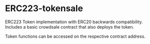 # ERC223-tokensale

ERC223 Token implementation with ERC20 backwards compatibility.
Includes a basic crowdsale contract that also deploys the token.

Token functions can be accessed on the respective contract address. 
